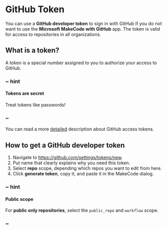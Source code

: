# GitHub Token

You can use a **GitHub developer token** to sign in with GitHub if you do not want to use the **Microsoft MakeCode with GitHub** app. The token is valid for access to repositories in all organizations.

## What is a token?

A token is a special number assigned to you to authorize your access to GitHub.

### ~ hint

#### Tokens are secret

Treat tokens like passwords!

### ~

You can read a more [detailed](https://help.github.com/en/github/authenticating-to-github/creating-a-personal-access-token-for-the-command-line) description about GitHub access tokens.

## How to get a GitHub developer token

1. Navigate to https://github.com/settings/tokens/new.
2. Put name that clearly explains why you need this token.
3. Select **repo** scope, depending which repos you want to edit from here.
4. Click **generate token**, copy it, and paste it in the MakeCode dialog.

### ~ hint

#### Public scope

For **public only repositories**, select the ``public_repo`` and ``workflow`` scope.

### ~